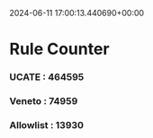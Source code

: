 2024-06-11 17:00:13.440690+00:00
# Rule Counter 
 ### UCATE : 464595

 ### Veneto : 74959

 ### Allowlist : 13930